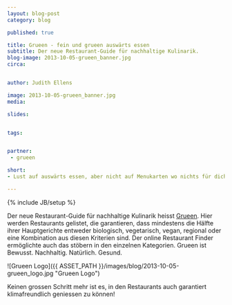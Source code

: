 ```yaml
---
layout: blog-post
category: blog

published: true

title: Grueen - fein und grueen auswärts essen
subtitle: Der neue Restaurant-Guide für nachhaltige Kulinarik.
blog-image: 2013-10-05-grueen_banner.jpg
circa: 


author: Judith Ellens

image: 2013-10-05-grueen_banner.jpg
media: 

slides:


tags:


partner:
 - grueen

short: 
- Lust auf auswärts essen, aber nicht auf Menukarten wo nichts für dich dabei ist? 

---
```



{% include JB/setup %}


Der neue Restaurant-Guide für nachhaltige Kulinarik heisst [Grueen][1]. Hier werden Restaurants gelistet, die garantieren, dass mindestens die Hälfte ihrer Hauptgerichte entweder biologisch, vegetarisch, vegan, regional oder eine Kombination aus diesen Kriterien sind. Der online Restaurant Finder ermöglichte auch das stöbern in den einzelnen Kategorien. Grueen ist Bewusst. Nachhaltig. Natürlich. Gesund.

![Grueen Logo]({{ ASSET_PATH }}/images/blog/2013-10-05-grueen_logo.jpg "Grueen Logo")

Keinen grossen Schritt mehr ist es, in den Restaurants auch garantiert klimafreundlich geniessen zu können!



[1]:http://grueen.ch


